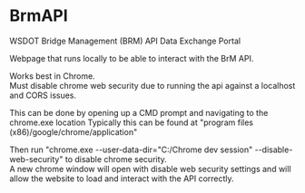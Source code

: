 # BrmAPI
WSDOT Bridge Management (BRM) API Data Exchange Portal

Webpage that runs locally to be able to interact with the BrM API.  

Works best in Chrome.  
Must disable chrome web security due to running the api against a localhost and CORS issues.  

This can be done by opening up a CMD prompt and navigating to the chrome.exe location
  Typically this can be found at "program files (x86)/google/chrome/application"
  
Then run "chrome.exe --user-data-dir="C:/Chrome dev session" --disable-web-security" to disable chrome security.  
  A new chrome window will open with disable web security settings and will allow the website to load and interact with the API correctly.  
